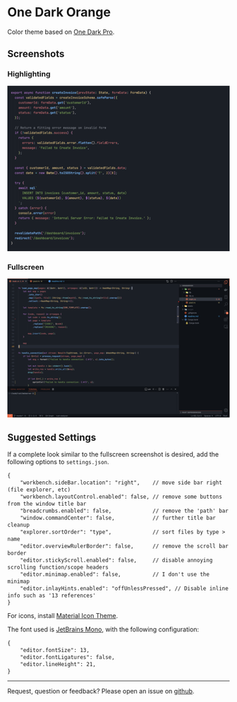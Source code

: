 # One Dark Orange
Color theme based on [One Dark Pro](https://marketplace.visualstudio.com/items?itemName=zhuangtongfa.Material-theme).  

## Screenshots
### Highlighting
![ScreenShot](https://raw.githubusercontent.com/od-b/one-dark-orange/main/screenshots/sample-highlight-node.png)

### Fullscreen
![ScreenShot](https://raw.githubusercontent.com/od-b/one-dark-orange/main/screenshots/sample-rust-fullscreen.png)

## Suggested Settings
If a complete look similar to the fullscreen screenshot is desired, add the following options to `settings.json`.
```jsonc
{
    "workbench.sideBar.location": "right",    // move side bar right (file explorer, etc)
    "workbench.layoutControl.enabled": false, // remove some buttons from the window title bar
    "breadcrumbs.enabled": false,             // remove the 'path' bar
    "window.commandCenter": false,            // further title bar cleanup
    "explorer.sortOrder": "type",             // sort files by type > name
    "editor.overviewRulerBorder": false,      // remove the scroll bar border
    "editor.stickyScroll.enabled": false,     // disable annoying scrolling function/scope headers
    "editor.minimap.enabled": false,          // I don't use the minimap
    "editor.inlayHints.enabled": "offUnlessPressed", // Disable inline info such as '13 references'
}
```

For icons, install [Material Icon Theme](https://marketplace.visualstudio.com/items?itemName=PKief.material-icon-theme).

The font used is [JetBrains Mono](https://www.jetbrains.com/lp/mono/), with the following configuration:
```jsonc
{
    "editor.fontSize": 13,
    "editor.fontLigatures": false,
    "editor.lineHeight": 21,
}
```

---

Request, question or feedback? Please open an issue on [github](https://github.com/od-b/one-dark-orange/issues/new).
